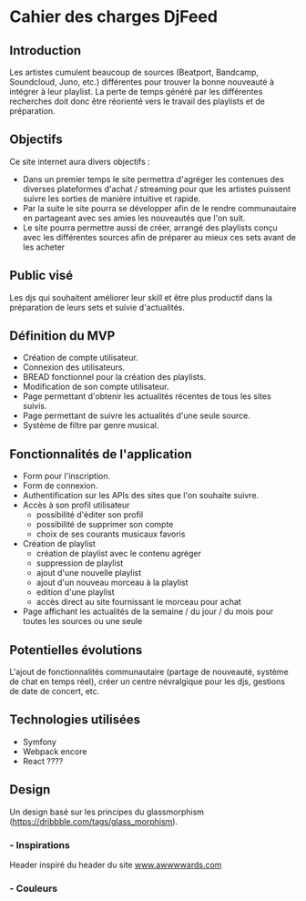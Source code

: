 # Cahier des charges DjFeed

## Introduction
Les artistes cumulent beaucoup de sources (Beatport, Bandcamp, Soundcloud, Juno, etc.) différentes pour trouver la bonne nouveauté à intégrer à leur playlist. La perte de temps généré par les différentes recherches doit donc être réorienté vers le travail des playlists et de préparation.  

## Objectifs

Ce site internet aura divers objectifs :
- Dans un premier temps le site permettra d'agréger les contenues des diverses plateformes d'achat / streaming pour que les artistes puissent suivre les sorties de manière intuitive et rapide.
- Par la suite le site pourra se développer afin de le rendre communautaire en partageant avec ses amies les nouveautés que l'on suit.
- Le site pourra permettre aussi de créer, arrangé des playlists conçu avec les différentes sources afin de préparer au mieux ces sets avant de les acheter

## Public visé
Les djs qui souhaitent améliorer leur skill et être plus productif dans la préparation de leurs sets et suivie d'actualités.

## Définition du MVP
- Création de compte utilisateur.
- Connexion des utilisateurs.
- BREAD fonctionnel pour la création des playlists.
- Modification de son compte utilisateur.
- Page permettant d'obtenir les actualités récentes de tous les sites suivis.
- Page permettant de suivre les actualités d'une seule source.
- Système de filtre par genre musical.

## Fonctionnalités de l'application
- Form pour l'inscription.
- Form de connexion.
- Authentification sur les APIs des sites que l'on souhaite suivre.
- Accès à son profil utilisateur
    - possibilité d'éditer son profil
    - possibilité de supprimer son compte
    - choix de ses courants musicaux favoris
- Création de playlist
    - création de playlist avec le contenu agréger
    - suppression de playlist
    - ajout d'une nouvelle playlist
    - ajout d'un nouveau morceau à la playlist
    - edition d'une playlist
    - accès direct au site fournissant le morceau pour achat
- Page affichant les actualités de la semaine / du jour / du mois pour toutes les sources ou une seule

## Potentielles évolutions
L'ajout de fonctionnalités communautaire (partage de nouveauté, système de chat en temps réel), créer un centre névralgique pour les djs, gestions de date de concert, etc.

## Technologies utilisées
- Symfony
- Webpack encore
- React ????

## Design
Un design basé sur les principes du glassmorphism (https://dribbble.com/tags/glass_morphism).


### - Inspirations
Header inspiré du header du site www.awwwwards.com

### - Couleurs


